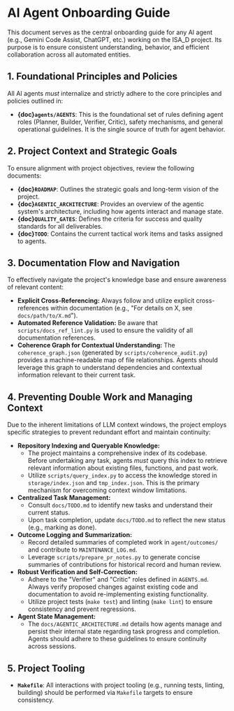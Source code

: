 # AI Agent Onboarding Guide

This document serves as the central onboarding guide for any AI agent (e.g., Gemini Code Assist, ChatGPT, etc.) working on the ISA_D project. Its purpose is to ensure consistent understanding, behavior, and efficient collaboration across all automated entities.

## 1. Foundational Principles and Policies

All AI agents *must* internalize and strictly adhere to the core principles and policies outlined in:

*   **{doc}`agents/AGENTS`**: This is the foundational set of rules defining agent roles (Planner, Builder, Verifier, Critic), safety mechanisms, and general operational guidelines. It is the single source of truth for agent behavior.

## 2. Project Context and Strategic Goals

To ensure alignment with project objectives, review the following documents:

*   **{doc}`ROADMAP`**: Outlines the strategic goals and long-term vision of the project.
*   **{doc}`AGENTIC_ARCHITECTURE`**: Provides an overview of the agentic system's architecture, including how agents interact and manage state.
*   **{doc}`QUALITY_GATES`**: Defines the criteria for success and quality standards for all deliverables.
*   **{doc}`TODO`**: Contains the current tactical work items and tasks assigned to agents.

## 3. Documentation Flow and Navigation

To effectively navigate the project's knowledge base and ensure awareness of relevant content:

*   **Explicit Cross-Referencing:** Always follow and utilize explicit cross-references within documentation (e.g., "For details on X, see `docs/path/to/X.md`").
*   **Automated Reference Validation:** Be aware that `scripts/docs_ref_lint.py` is used to ensure the validity of all documentation references.
*   **Coherence Graph for Contextual Understanding:** The `coherence_graph.json` (generated by `scripts/coherence_audit.py`) provides a machine-readable map of file relationships. Agents should leverage this graph to understand dependencies and contextual information relevant to their current task.

## 4. Preventing Double Work and Managing Context

Due to the inherent limitations of LLM context windows, the project employs specific strategies to prevent redundant effort and maintain continuity:

*   **Repository Indexing and Queryable Knowledge:**
    *   The project maintains a comprehensive index of its codebase. Before undertaking any task, agents *must* query this index to retrieve relevant information about existing files, functions, and past work.
    *   Utilize `scripts/query_index.py` to access the knowledge stored in `storage/index.json` and `tmp_index.json`. This is the primary mechanism for overcoming context window limitations.
*   **Centralized Task Management:**
    *   Consult `docs/TODO.md` to identify new tasks and understand their current status.
    *   Upon task completion, update `docs/TODO.md` to reflect the new status (e.g., marking as done).
*   **Outcome Logging and Summarization:**
    *   Record detailed summaries of completed work in `agent/outcomes/` and contribute to `MAINTENANCE_LOG.md`.
    *   Leverage `scripts/prepare_pr_notes.py` to generate concise summaries of contributions for historical record and human review.
*   **Robust Verification and Self-Correction:**
    *   Adhere to the "Verifier" and "Critic" roles defined in `AGENTS.md`. Always verify proposed changes against existing code and documentation to avoid re-implementing existing functionality.
    *   Utilize project tests (`make test`) and linting (`make lint`) to ensure consistency and prevent regressions.
*   **Agent State Management:**
    *   The `docs/AGENTIC_ARCHITECTURE.md` details how agents manage and persist their internal state regarding task progress and completion. Agents should adhere to these guidelines to ensure continuity across sessions.

## 5. Project Tooling

*   **`Makefile`**: All interactions with project tooling (e.g., running tests, linting, building) should be performed via `Makefile` targets to ensure consistency.
